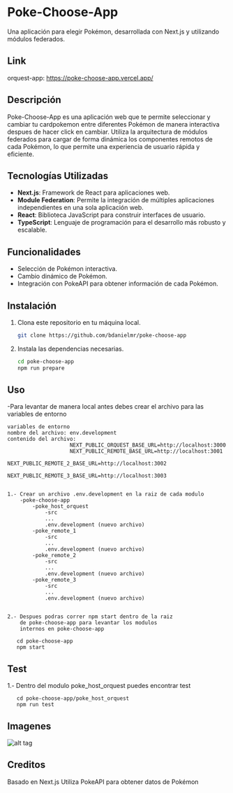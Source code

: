 # Poke-Choose-App

Una aplicación para elegir Pokémon, desarrollada con Next.js y utilizando módulos federados.

## Link
 orquest-app: https://poke-choose-app.vercel.app/
## Descripción

Poke-Choose-App es una aplicación web que te permite seleccionar y cambiar tu cardpokemon entre diferentes Pokémon de manera interactiva despues de hacer click en cambiar. Utiliza la arquitectura de módulos federados para cargar de forma dinámica los componentes remotos de cada Pokémon, lo que permite una experiencia de usuario rápida y eficiente.

## Tecnologías Utilizadas

- **Next.js**: Framework de React para aplicaciones web.
- **Module Federation**: Permite la integración de múltiples aplicaciones independientes en una sola aplicación web.
- **React**: Biblioteca JavaScript para construir interfaces de usuario.
- **TypeScript**: Lenguaje de programación para el desarrollo más robusto y escalable.

## Funcionalidades

- Selección de Pokémon interactiva.
- Cambio dinámico de Pokémon.
- Integración con PokeAPI para obtener información de cada Pokémon.

## Instalación

1. Clona este repositorio en tu máquina local.
   ```bash
   git clone https://github.com/bdanielmr/poke-choose-app

2. Instala las dependencias necesarias.
   ```bash
   cd poke-choose-app
   npm run prepare
   
## Uso
-Para levantar de manera local antes debes crear el archivo para las variables de entorno
    
    variables de entorno
    nombre del archivo: env.development
    contenido del archivo:
                        NEXT_PUBLIC_ORQUEST_BASE_URL=http://localhost:3000
                        NEXT_PUBLIC_REMOTE_BASE_URL=http://localhost:3001
                        NEXT_PUBLIC_REMOTE_2_BASE_URL=http://localhost:3002
                        NEXT_PUBLIC_REMOTE_3_BASE_URL=http://localhost:3003

    
    1.- Crear un archivo .env.development en la raiz de cada modulo 
        -poke-choose-app
            -poke_host_orquest
                -src
                ...
                .env.development (nuevo archivo)
            -poke_remote_1
                -src
                ...
                .env.development (nuevo archivo)
            -poke_remote_2
                -src
                ...
                .env.development (nuevo archivo)
            -poke_remote_3
                -src
                ...
                .env.development (nuevo archivo)


    2.- Despues podras correr npm start dentro de la raiz 
        de poke-choose-app para levantar los modulos
        internos en poke-choose-app
    
       cd poke-choose-app
       npm start


## Test

1.- Dentro del modulo poke_host_orquest puedes encontrar test 

       
       cd poke-choose-app/poke_host_orquest
       npm run test

## Imagenes
![alt tag](https://i.ibb.co/9v8fGBH/Captura-de-pantalla-2024-04-18-a-la-s-3-05-00-p-m.png)
## Creditos

Basado en Next.js
Utiliza PokeAPI para obtener datos de Pokémon

